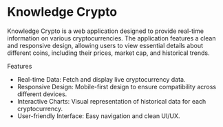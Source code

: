 # Knowledge Crypto

Knowledge Crypto is a web application designed to provide real-time information on various cryptocurrencies. The application features a clean and responsive design, allowing users to view essential details about different coins, including their prices, market cap, and historical trends.

Features
- Real-time Data: Fetch and display live cryptocurrency data.
- Responsive Design: Mobile-first design to ensure compatibility across different devices.
- Interactive Charts: Visual representation of historical data for each cryptocurrency.
- User-friendly Interface: Easy navigation and clean UI/UX.
